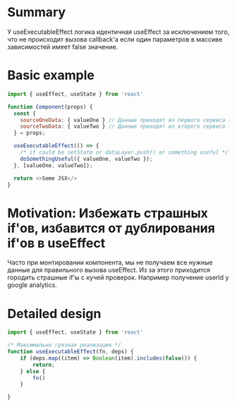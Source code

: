 # Summary

У useExecutableEffect логика идентичная useEffect за исключением того, что
не происходит вызова callback'а если один параметров в массиве зависимостей имеет
false значениe.

# Basic example

```js
import { useEffect, useState } from 'react'

function Component(props) {
  const {
    sourceOneData: { valueOne } // Данные приходят из первого сервиса (GA)
    sourceTwoData: { valueTwo } // Данные приходят из второго сервиса (dataData)
  } = props;

  useExecutableEffect(() => {
    /* it could be setState or dataLayer.push() or something useful */
    doSomethingUseful({ valueOne, valueTwo });
  }, [valueOne, valueTwo]);

  return <>Some JSX</>
}
```

# Motivation: Избежать страшных if'ов, избавится от дублирования if'ов в useEffect

Часто при монтировании компонента, мы не получаем все нужные данные для правильного
вызова useEffect. Из за этого приходится городить страшные if'ы c кучей проверок.
Например получение userId у google analytics.

# Detailed design

```js
import { useEffect, useState } from 'react'

/* Максимально грязная реализация */
function useExecutableEffect(fn, deps) {
	if (deps.map((item) => Boolean(item).includes(false))) {
		return;
	} else {
		fn()
	}

}
```
